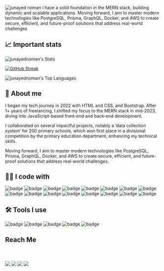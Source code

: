 ![junayed noman](https://i.ibb.co.com/F32TMyt/junayed-noman.jpg)
I have a solid foundation in the MERN stack, building dynamic and scalable applications. Moving forward, I aim to master modern technologies like PostgreSQL, Prisma, GraphQL, Docker, and AWS to create secure, efficient, and future-proof solutions that address real-world challenges

## 📈 Important stats
![junayednoman's Stats](https://github-readme-stats.vercel.app/api?username=junayednoman&theme=default&show_icons=true&hide_border=false&count_private=true)

[![GitHub Streak](https://streak-stats.demolab.com?user=junayednoman)](https://git.io/streak-stats)

![junayednoman's Top Languages](https://github-readme-stats.vercel.app/api/top-langs/?username=junayednoman&theme=default&show_icons=true&hide_border=false&layout=compact)

## 💫 About me
I began my tech journey in 2022 with HTML and CSS, and Bootstrap. After 1+ years of freelancing, I shifted my focus to the MERN stack in mid-2023, diving into JavaScript-based front-end and back-end development.

I collaborated on several impactful projects, notably a ‘data collection system’ for 200 primary schools, which won first place in a divisional competition by the primary education department, enhancing my technical skills.

 Moving forward, I aim to master modern technologies like PostgreSQL, Prisma, GraphQL, Docker, and AWS to create secure, efficient, and future-proof solutions that address real-world challenges.

## 🧑‍💻 I code with
<p>
<img alt="badge" src="https://img.shields.io/badge/HTML5-E34F26?style=for-the-badge&logo=html5&logoColor=white" />
<img alt="badge" src="https://img.shields.io/badge/CSS3-1572B6?style=for-the-badge&logo=css3&logoColor=white" />
<img alt="badge" src="https://img.shields.io/badge/Tailwind_CSS-38B2AC?style=for-the-badge&logo=tailwind-css&logoColor=white" />
<img alt="badge" src="https://img.shields.io/badge/JavaScript-323330?style=for-the-badge&logo=javascript&logoColor=F7DF1E" />
<img alt="badge" src="https://img.shields.io/badge/TypeScript-007ACC?style=for-the-badge&logo=typescript&logoColor=white" />
<img alt="badge" src="https://img.shields.io/badge/React-20232A?style=for-the-badge&logo=react&logoColor=61DAFB" />
<img alt="badge" src="https://img.shields.io/badge/Redux-593D88?style=for-the-badge&logo=redux&logoColor=white" />
<img alt="badge" src="https://img.shields.io/badge/React_Query-FF4154?style=for-the-badge&logo=ReactQuery&logoColor=white" />
<img alt="badge" src="https://img.shields.io/badge/next%20js-000000?style=for-the-badge&logo=nextdotjs&logoColor=white" />
<img alt="badge" src="https://img.shields.io/badge/Node%20js-339933?style=for-the-badge&logo=nodedotjs&logoColor=white" />
<img alt="badge" src="https://img.shields.io/badge/Express%20js-000000?style=for-the-badge&logo=express&logoColor=white" />
<img alt="badge" src="https://img.shields.io/badge/MongoDB-4EA94B?style=for-the-badge&logo=mongodb&logoColor=white" />
<img alt="badge" src="https://img.shields.io/badge/JWT-000000?style=for-the-badge&logo=JSON%20web%20tokens&logoColor=white" />
<img alt="badge" src="https://img.shields.io/badge/Ant%20Design-1890FF?style=for-the-badge&logo=antdesign&logoColor=white" />
<img alt="badge" src="https://img.shields.io/badge/shadcn%2Fui-000000?style=for-the-badge&logo=shadcnui&logoColor=white" />
<img alt="badge" src="https://img.shields.io/badge/React_Router-CA4245?style=for-the-badge&logo=react-router&logoColor=white" />
</p>

## 🛠️ Tools I use
<p>
<img alt="badge" src="https://img.shields.io/badge/VSCode-0078D4?style=for-the-badge&logo=visual%20studio%20code&logoColor=white" />
<img alt="badge" src="https://img.shields.io/badge/Postman-FF6C37?style=for-the-badge&logo=Postman&logoColor=white" />
<img alt="badge" src="https://img.shields.io/badge/GIT-E44C30?style=for-the-badge&logo=git&logoColor=white" />
<img alt="badge" src="https://img.shields.io/badge/GitHub-100000?style=for-the-badge&logo=github&logoColor=white" />
<img alt="badge" src="https://img.shields.io/badge/Vercel-000000?style=for-the-badge&logo=vercel&logoColor=white" />
</p>

## Reach Me
<p style="padding: 40px 0;">
  <a href="https://www.facebook.com/JunayedNoman.me" target="_blank"><img src="https://img.shields.io/badge/Facebook-1877F2?style=for-the-badge&logo=facebook&logoColor=white" /></a>
  <a href="https://www.linkedin.com/in/junayed-noman/" target="_blank"><img src="https://img.shields.io/badge/LinkedIn-0077B5?style=for-the-badge&logo=linkedin&logoColor=white" /></a>
  <a href="https://x.com/junayednoman" target="_blank"><img src="https://img.shields.io/badge/X-000000?style=for-the-badge&logo=x&logoColor=white" /></a>
  <a href="mailto:junayednoman05@gmail.com" target="_blank"><img src="	https://img.shields.io/badge/junayednoman05@gmail.com-D14836?style=for-the-badge&logo=gmail&logoColor=white" /></a>
</p>
